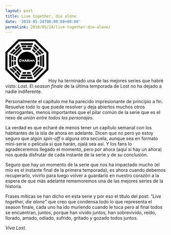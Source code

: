 ```yaml
---
layout: post
title: Live together, die alone
date: '2010-05-24T00:00:00+00:00'
permalink: 2010/05/24/live-together-die-alone/
---
```

<img src="/assets/images.jpeg" alt="" title="images" width="135" height="135" class="derecha" />Hoy ha terminado una de las mejores series que habré visto: *Lost*. El _season finale_ de la última temporada de Lost no ha dejado a nadie indiferente. 

Personalmente el capítulo me ha parecido impresionante de principio a fin. Resuelve todo lo que puede resolver y deja abiertos muchos otros interrogantes, menos importantes que el pilar común de la serie que es el nexo de *unión entre todos los personajes*.

La verdad es que echaré de menos tener un capítulo semanal con los habitantes de la isla de ahora en adelante. Dicen que no pero yo estoy seguro que algún _spin-off_ o alguna otra secuela, aunque sea en formato mini-serie o película sí que harán, ojalá sea así. Y los fans lo agradeceremos llegado el momento, pero por ahora (aquí sí hay un ahora) nos queda disfrutar de cada instante de la serie y de su conclusión. 

Seguro que hay un momento de la serie que nos ha impactado mucho (el mío es el instante final de la primera temporada), es ahora cuando debemos recuperarlo, vivirlo para luego volver a guardarlo en nuestro corazón a la espera de que más adelante rememoremos una de las mejores series de la historia.

Frases míticas se han dicho en esta serie y por eso el título del post: *"Live together, die alone"* que creo que condensa todo lo que representa el season finale, cada uno ha ido muriendo cuando le toca pero al final todos se encuentran, juntos, porque han vivido juntos, han sobrevivido, reído, llorado, amado, odiado, sufrido, gritado y gozado todos juntos.

*Viva Lost.*
